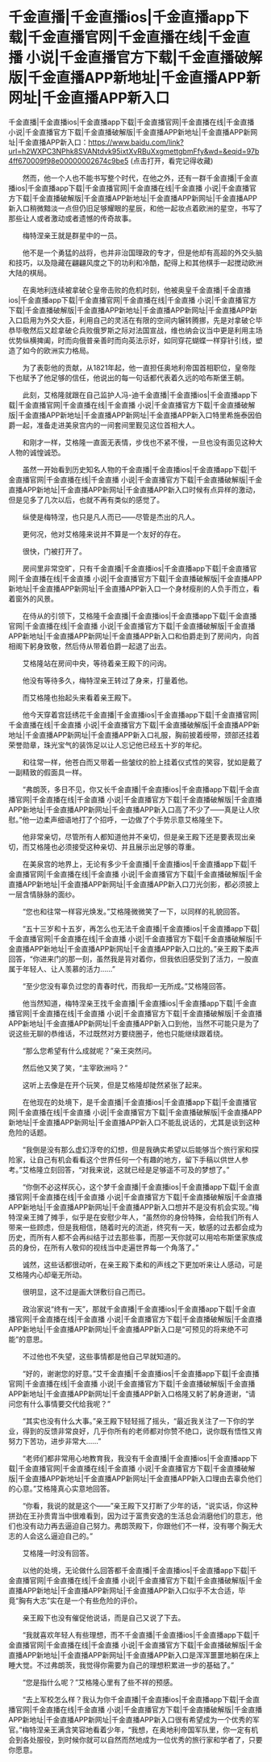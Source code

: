 # 千金直播|千金直播ios|千金直播app下载|千金直播官网|千金直播在线|千金直播 小说|千金直播官方下载|千金直播破解版|千金直播APP新地址|千金直播APP新网址|千金直播APP新入口






千金直播|千金直播ios|千金直播app下载|千金直播官网|千金直播在线|千金直播 小说|千金直播官方下载|千金直播破解版|千金直播APP新地址|千金直播APP新网址|千金直播APP新入口：https://www.baidu.com/link?url=h2WXPC3NPhk8SVANtdvk95ixtXvRBuXxgmettgbmFfy&wd=&eqid=97b4ff670009f98e00000002674c9be5 (点击打开，看完记得收藏)







　　然而，他一个人也不能书写整个时代，在他之外，还有一群千金直播|千金直播ios|千金直播app下载|千金直播官网|千金直播在线|千金直播 小说|千金直播官方下载|千金直播破解版|千金直播APP新地址|千金直播APP新网址|千金直播APP新入口稍微黯淡一点但仍旧足够耀眼的星辰，和他一起妆点着欧洲的星空，书写了那些让人或者激动或者遗憾的传奇故事。

　　梅特涅亲王就是群星中的一员。

　　他不是一个勇猛的战将，也并非治国理政的专才，但是他却有高超的外交头脑和技巧，以及隐藏在翩翩风度之下的功利和冷酷，配得上和其他棋手一起搅动欧洲大陆的棋局。

　　在奥地利连续被拿破仑皇帝击败的危机时刻，他被奥皇千金直播|千金直播ios|千金直播app下载|千金直播官网|千金直播在线|千金直播 小说|千金直播官方下载|千金直播破解版|千金直播APP新地址|千金直播APP新网址|千金直播APP新入口启用为外交大臣，利用自己的灵活在有限的空间内辗转腾挪，先是对拿破仑毕恭毕敬然后又趁拿破仑兵败俄罗斯之际对法国宣战，维也纳会议当中更是利用主场优势纵横捭阖，时而向俄普亲善时而向英法示好，如同穿花蝴蝶一样穿针引线，塑造了如今的欧洲实力格局。

　　为了表彰他的贡献，从1821年起，他一直担任奥地利帝国首相职位，皇帝陛下也赋予了他足够的信任，他说出的每一句话都代表着久远的哈布斯堡王朝。

　　此刻，艾格隆就跟在自己监护人冯-迪千金直播|千金直播ios|千金直播app下载|千金直播官网|千金直播在线|千金直播 小说|千金直播官方下载|千金直播破解版|千金直播APP新地址|千金直播APP新网址|千金直播APP新入口特里希施泰因伯爵一起，准备走进美泉宫内的一间套间里觐见这位首相大人。

　　和刚才一样，艾格隆一直面无表情，步伐也不紧不慢，一旦也没有面见这种大人物的诚惶诚恐。

　　虽然一开始看到历史知名人物的千金直播|千金直播ios|千金直播app下载|千金直播官网|千金直播在线|千金直播 小说|千金直播官方下载|千金直播破解版|千金直播APP新地址|千金直播APP新网址|千金直播APP新入口时候有点异样的激动，但是见多了几次以后，也就不再有类似的感觉了。

　　纵使是梅特涅，也只是凡人而已——尽管是杰出的凡人。

　　更何况，他对艾格隆来说并不算是一个友好的存在。

　　很快，门被打开了。

　　房间里非常空旷，只有千金直播|千金直播ios|千金直播app下载|千金直播官网|千金直播在线|千金直播 小说|千金直播官方下载|千金直播破解版|千金直播APP新地址|千金直播APP新网址|千金直播APP新入口一个身材瘦削的人负手而立，看着窗外的风景。

　　在侍从的引领下，艾格隆千金直播|千金直播ios|千金直播app下载|千金直播官网|千金直播在线|千金直播 小说|千金直播官方下载|千金直播破解版|千金直播APP新地址|千金直播APP新网址|千金直播APP新入口和伯爵走到了房间内，向首相阁下躬身致敬，然后侍从带着伯爵一起退了出去。

　　艾格隆站在房间中央，等待着亲王殿下的问询。

　　他没有等待多久，梅特涅亲王转过了身来，打量着他。

　　而艾格隆也抬起头来看着亲王殿下。

　　他今天穿着宫廷绣花千金直播|千金直播ios|千金直播app下载|千金直播官网|千金直播在线|千金直播 小说|千金直播官方下载|千金直播破解版|千金直播APP新地址|千金直播APP新网址|千金直播APP新入口礼服，胸前披着绶带，颈部还挂着荣誉勋章，珠光宝气的装饰足以让人忘记他已经五十岁的年纪。

　　和往常一样，他苍白而又带着一些皱纹的脸上挂着仪式性的笑容，犹如是戴了一副精致的假面具一样。

　　“弗朗茨，多日不见，你又长千金直播|千金直播ios|千金直播app下载|千金直播官网|千金直播在线|千金直播 小说|千金直播官方下载|千金直播破解版|千金直播APP新地址|千金直播APP新网址|千金直播APP新入口高了不少了——真是让人欣慰。”他一边柔声细语地打了个招呼，一边做了个手势示意艾格隆坐下。

　　他非常亲切，尽管所有人都知道他并不亲切，但是亲王殿下还是要表现出亲切，而艾格隆也必须接受这种亲切、并且展示出足够的尊重。

　　在美泉宫的地界上，无论有多少千金直播|千金直播ios|千金直播app下载|千金直播官网|千金直播在线|千金直播 小说|千金直播官方下载|千金直播破解版|千金直播APP新地址|千金直播APP新网址|千金直播APP新入口刀光剑影，都必须披上一层含情脉脉的面纱。

　　“您也和往常一样容光焕发。”艾格隆微微笑了一下，以同样的礼貌回答。

　　“五十三岁和十五岁，再怎么也无法千金直播|千金直播ios|千金直播app下载|千金直播官网|千金直播在线|千金直播 小说|千金直播官方下载|千金直播破解版|千金直播APP新地址|千金直播APP新网址|千金直播APP新入口比的。”亲王殿下柔声回答，“你进来门的那一刻，虽然我是背对着你，但我依旧感受到了活力，一股直属于年轻人、让人羡慕的活力……”

　　“至少您没有辜负过您的青春时代，而我却一无所成。”艾格隆回答。

　　他当然知道，梅特涅亲王找千金直播|千金直播ios|千金直播app下载|千金直播官网|千金直播在线|千金直播 小说|千金直播官方下载|千金直播破解版|千金直播APP新地址|千金直播APP新网址|千金直播APP新入口到他，当然不可能只是为了说这些无聊的恭维话，不过既然对方要绕圈子，他也只能继续跟着绕。

　　“那么您希望有什么成就呢？”亲王突然问。

　　然后他又笑了笑，“主宰欧洲吗？”

　　这听上去像是在开个玩笑，但是艾格隆却陡然紧张了起来。

　　在他现在的处境下，是千金直播|千金直播ios|千金直播app下载|千金直播官网|千金直播在线|千金直播 小说|千金直播官方下载|千金直播破解版|千金直播APP新地址|千金直播APP新网址|千金直播APP新入口不能乱说话的，尤其是谈到这种危险的话题。

　　“我倒是没有那么虚幻浮夸的幻想，但是我确实希望以后能够当个旅行家和探险家，让自己有机会看看这个世界任何一个有趣的地方，留下手稿以供世人参考。”艾格隆立刻回答，“对我来说，这就已经是足够遥不可及的梦想了。”

　　“你倒不必这样灰心，这个梦千金直播|千金直播ios|千金直播app下载|千金直播官网|千金直播在线|千金直播 小说|千金直播官方下载|千金直播破解版|千金直播APP新地址|千金直播APP新网址|千金直播APP新入口想并不是没有机会实现。”梅特涅亲王摊了摊手，似乎是在安慰少年人，“虽然你的身份特殊，会给我们所有人带来一些顾虑，但是我相信，随着时光的流逝，终究有一天，敏感的过去都会成为历史，而所有人都不会再纠结于过去那些事，而那一天你就可以用哈布斯堡家族成员的身份，在所有人敬仰的视线当中走遍世界每一个角落了。”

　　诚然，这些话都很动听，在亲王殿下柔和的声线之下更加听来让人感动，可是艾格隆内心却毫无所动。

　　很明显，这不过是画大饼敷衍自己而已。

　　政治家说“终有一天”，那就千金直播|千金直播ios|千金直播app下载|千金直播官网|千金直播在线|千金直播 小说|千金直播官方下载|千金直播破解版|千金直播APP新地址|千金直播APP新网址|千金直播APP新入口是“可预见的将来绝不可能”的意思。

　　不过他也不失望，这些事情都是他自己早就知道的。

　　“好的，谢谢您的好意。”艾千金直播|千金直播ios|千金直播app下载|千金直播官网|千金直播在线|千金直播 小说|千金直播官方下载|千金直播破解版|千金直播APP新地址|千金直播APP新网址|千金直播APP新入口格隆又躬了躬身道谢，“请问您有什么事情要交代给我呢？”

　　“其实也没有什么大事。”亲王殿下轻轻摇了摇头，“最近我关注了一下你的学业，得到的反馈非常良好，几乎你所有的老师都对你赞不绝口，说你既有悟性又肯努力下苦功，进步非常大……”

　　“老师们都非常用心地教育我，我没有千金直播|千金直播ios|千金直播app下载|千金直播官网|千金直播在线|千金直播 小说|千金直播官方下载|千金直播破解版|千金直播APP新地址|千金直播APP新网址|千金直播APP新入口理由去辜负他们的心意。”艾格隆真心实意地回答。

　　“你看，我说的就是这个——”亲王殿下又打断了少年的话，“说实话，你这种拼劲在王孙贵胄当中很难看到，因为过于富贵安逸的生活总会消磨他们的意志，他们也没有动力再去逼迫自己努力。弗朗茨殿下，你跟他们不一样，没有哪个胸无大志的人会这么逼迫自己的。”

　　艾格隆一时没有回答。

　　以他的处境，无论做什么回答都千金直播|千金直播ios|千金直播app下载|千金直播官网|千金直播在线|千金直播 小说|千金直播官方下载|千金直播破解版|千金直播APP新地址|千金直播APP新网址|千金直播APP新入口似乎不太合适，毕竟“胸有大志”实在是一个有些危险的评价。

　　亲王殿下也没有催促他说话，而是自己又说了下去。

　　“我就喜欢年轻人有些理想，而不千金直播|千金直播ios|千金直播app下载|千金直播官网|千金直播在线|千金直播 小说|千金直播官方下载|千金直播破解版|千金直播APP新地址|千金直播APP新网址|千金直播APP新入口是浑浑噩噩地躺在床上睡大觉。不过弗朗茨，我觉得你需要为自己的理想积累进一步的基础了。”

　　“您是指什么呢？”艾格隆心里有了些不祥的预感。

　　“去上军校怎么样？我认为你千金直播|千金直播ios|千金直播app下载|千金直播官网|千金直播在线|千金直播 小说|千金直播官方下载|千金直播破解版|千金直播APP新地址|千金直播APP新网址|千金直播APP新入口很有希望成为一个优秀的军官。”梅特涅亲王满含笑容地看着少年，“我想，在奥地利帝国军队里，你一定有机会到各处服役，到时候你就可以自然而然地成为一位优秀的旅行家和学者了，只要你愿意。
